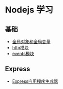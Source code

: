# Nodejs 学习


## 基础
* [全局对象和全局变量](docs/basic/全局对象和全局变量.md)
* [http模块](docs/basic/http模块.md)
* [events模块](docs/basic/events模块.md)

## Express
* [Express应用程序生成器](docs/express/Express应用程序生成器.md)
